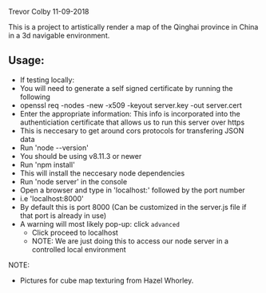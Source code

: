 Trevor Colby
11-09-2018

This is a project to artistically render a map of the Qinghai province in China in a 3d navigable environment.

Usage: 
-----------------
- If testing locally:
 - You will need to generate a self signed certificate by running the following
  - openssl req -nodes -new -x509 -keyout server.key -out server.cert
  - Enter the appropriate information: This info is incorporated into the authenticiation certificate that allows us to run this server over https
  - This is neccesary to get around cors protocols for transfering JSON data
 - Run 'node --version'
  - You should be using v8.11.3 or newer 
 - Run 'npm install'
  - This will install the neccesary node dependencies
 - Run 'node server' in the console
 - Open a browser and type in 'localhost:' followed by the port number
  - i.e 'localhost:8000'
  - By default this is port 8000 (Can be customized in the server.js file if that port is already in use)
- A warning will most likely pop-up: click `advanced`
  - Click proceed to localhost
  - NOTE: We are just doing this to access our node server in a controlled local environment


NOTE: 
- Pictures for cube map texturing from Hazel Whorley. 
